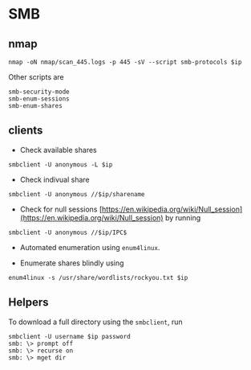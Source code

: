 # SMB

## nmap

````shell
nmap -oN nmap/scan_445.logs -p 445 -sV --script smb-protocols $ip
````

Other scripts are

```shell
smb-security-mode
smb-enum-sessions
smb-enum-shares
```

## clients

- Check available shares

```shell
smbclient -U anonymous -L $ip
```

- Check indivual share

```shell
smbclient -U anonymous //$ip/sharename
```

- Check for null sessions [https://en.wikipedia.org/wiki/Null_session](https://en.wikipedia.org/wiki/Null_session) by running

```shell
smbclient -U anonymous //$ip/IPC$
```
- Automated enumeration using `enum4linux`.

- Enumerate shares blindly using

```shell
enum4linux -s /usr/share/wordlists/rockyou.txt $ip
```

## Helpers

To download a full directory using the `smbclient`, run

```shell
smbclient -U username $ip password
smb: \> prompt off
smb: \> recurse on
smb: \> mget dir
```
